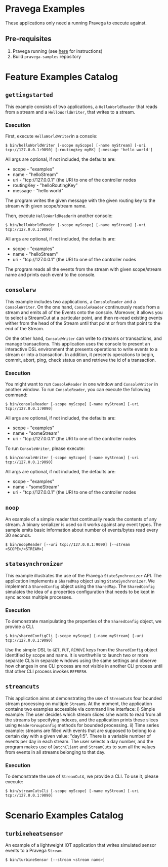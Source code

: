 # Pravega Examples 
These applications only need a running Pravega to execute against.


## Pre-requisites
1. Pravega running (see [here](http://pravega.io/docs/latest/getting-started/) for instructions)
2. Build `pravega-samples` repository

# Feature Examples Catalog

## `gettingstarted`
This example consists of two applications, a `HelloWorldReader` that reads from a stream and a 
`HelloWorldWriter`, that writes to a stream. 

### Execution

First, execute `HelloWorldWriter`in a console:
```
$ bin/helloWorldWriter [-scope myScope] [-name myStream] [-uri tcp://127.0.0.1:9090] [-routingkey myRK] [-message 'hello world']
```

All args are optional, if not included, the defaults are:

 * scope - "examples"
 * name - "helloStream"
 * uri - "tcp://127.0.0.1" (the URI to one of the controller nodes
 * routingKey - "helloRoutingKey"
 * message - "hello world"

The program writes the given message with the given routing key to the stream with given scope/stream 
name.

Then, execute `HelloWorldReader`in another console:

```
$ bin/helloWorldReader [-scope myScope] [-name myStream] [-uri tcp://127.0.0.1:9090]
```

All args are optional, if not included, the defaults are:

 * scope - "examples"
 * name - "helloStream"
 * uri - "tcp://127.0.0.1" (the URI to one of the controller nodes

The program reads all the events from the stream with given scope/stream name and prints each event to 
the console.


## `consolerw`
This example includes two applications, a `ConsoleReader` and a `ConsoleWriter`. On the one hand,
`ConsoleReader` continuously reads from a stream and emits all of the Events onto the console. 
Moreover, it allows you to select a StreamCut at a particular point, and then re-read existing
events wither from the head of the Stream until that point or from that point to the end of the
Stream.

On the other hand, `ConsoleWriter` can write to streams or transactions, and manage transactions.
This application uses the console to present an interactive DSL environment that presents 
operations to write events to a stream or into a transaction. In addition, it presents operations 
to begin, commit, abort, ping, check status on and retrieve the id of a transaction.

### Execution
You might want to run `ConsoleReader` in one window and `ConsoleWriter` in another window.
To run `ConsoleReader`, you can execute the following command:

```
$ bin/consoleReader [-scope myScope] [-name myStream] [-uri tcp://127.0.0.1:9090]
```

All args are optional, if not included, the defaults are:

 * scope - "examples"
 * name - "someStream"
 * uri - "tcp://127.0.0.1" (the URI to one of the controller nodes
 
To run `ConsoleWriter`, please execute:

```
$ bin/consoleWriter [-scope myScope] [-name myStream] [-uri tcp://127.0.0.1:9090]
```

All args are optional, if not included, the defaults are:

 * scope - "examples"
 * name - "someStream"
 * uri - "tcp://127.0.0.1" (the URI to one of the controller nodes
 
## `noop`
 
 An example of a simple reader that continually reads the contents of any stream. A binary serializer is used so it works against any event types. The sample emits basic information about number of events/bytes read every 30 seconds. 
 
 ```
 $ bin/noopReader [--uri tcp://127.0.0.1:9090] [--stream <SCOPE>/<STREAM>]
 ```

## `statesynchronizer`
This example illustrates the use of the Pravega `StateSynchronizer` API.
The application implements a `SharedMap` object using `StateSynchronizer`.  We implement a 
`SharedConfig` object using the `SharedMap`. The `SharedConfig` simulates the idea of a 
properties configuration that needs to be kept in sync across multiple processes.

### Execution

To demonstrate manipulating the properties of the `SharedConfig` object, we provide a CLI.

```
$ bin/sharedConfigCli [-scope myScope] [-name myStream] [-uri tcp://127.0.0.1:9090]
```

Use the simple DSL to `GET`, `PUT`, `REMOVE` keys from the `SharedConfig` object identified by 
scope and name. It is worthwhile to launch two or more separate CLIs in separate windows using 
the same settings and observe how changes in one CLI process are not visible in another CLI 
process until that other CLI process invokes `REFRESH`.

## `streamcuts`
This application aims at demonstrating the use of `StreamCut`s four bounded stream processing
on multiple `Stream`s. At the moment, the application contains two examples accessible via
command line interface: i) Simple example: The user decides which stream slices s/he wants 
to read from all the streams by specifying indexes, and the application prints these slices 
using `ReaderGroupConfig` methods for bounded processing. ii) Time series example: streams are 
filled with events that are supposed to belong to a certain day with a given value: "day1:5". 
There is a variable number of events per day in each stream. The user selects a day number, 
and the program makes use of `BatchClient` and `StreamCuts` to sum all the values from events 
in all streams belonging to that day.

### Execution

To demonstrate the use of `StreamCut`s, we provide a CLI. To use it, please execute:

```
$ bin/streamCutsCli [-scope myScope] [-name myStream] [-uri tcp://127.0.0.1:9090]
```

# Scenario Examples Catalog



## `turbineheatsensor`

An example of a lightweight IOT application that writes simulated sensor events to a Pravega 
`Stream`.

```
$ bin/turbineSensor [--stream <stream name>]
```



